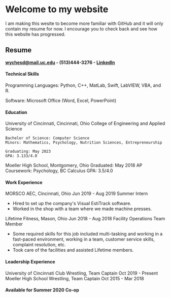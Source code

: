 # Welcome to my website

I am making this wesite to become more familiar with GitHub and it will only contain my resume for now. I encourage you to check back and see how this website has progressed.



## Resume

   **wychesd@mail.uc.edu - (513)444-3276 - [LinkedIn](https://www.linkedin.com/in/sam-wyche-700114192/)**


#### Technical Skills
Programming Languages:  Python, C++, MatLab, Swift, LabVIEW, VBA, and R.

Software:  Microsoft Office (Word, Excel, PowerPoint)


#### Education
University of Cincinnati, Cincinnati, Ohio
College of Engineering and Applied Science
```
Bachelor of Science: Computer Science
Minors: Mathematics, Psychology, Nutrition Sciences, Entrepreneurship
```
```
Graduating: May 2023
GPA: 3.133/4.0
```

Moeller High School, Montgomery, Ohio                                 Graduated: May 2018
AP Coursework: Psychology, BC Calculus                                GPA: 3.5/4.0


#### Work Experience
MORSCO AEC, Cincinnati, Ohio                                          Jun 2019 - Aug 2019
Summer Intern
  * Hired to set up the company's Visual EstiTrack software.
  * Worked in the shop with a team where we made machine presses.

Lifetime Fitness, Mason, Ohio                                         Jun 2018 - Aug 2018
Facility Operations Team Member
  * Some required skills for this job included multi-tasking and working in a fast-paced
    environment, working in a team, customer service skills, complaint resolution, etc.
  * Took care of the facilities and assisted Lifetime members.
  
  
#### Leadership Experience
University of Cincinnati Club Wrestling, Team Captain                  Oct 2019 - Present
Moeller High School Wrestling, Team Captain                            Oct 2015 - Mar 2018


#### Available for Summer 2020 Co-op
